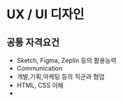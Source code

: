 # UX / UI 디자인

## 공통 자격요건

- Sketch, Figma, Zeplin 등의 활용능력
- Communication
- 개발,기획,마케팅 등의 직군과 협업
- HTML, CSS 이해
- 